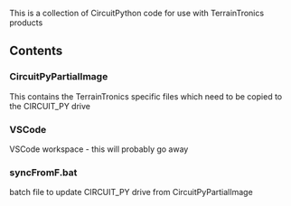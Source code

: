 This is a collection of CircuitPython code for use with TerrainTronics products


## Contents

### CircuitPyPartialImage

This contains the TerrainTronics specific files which need to be copied 
to the CIRCUIT_PY drive

### VSCode

VSCode workspace - this will probably go away

### syncFromF.bat

batch file to update CIRCUIT_PY drive from CircuitPyPartialImage